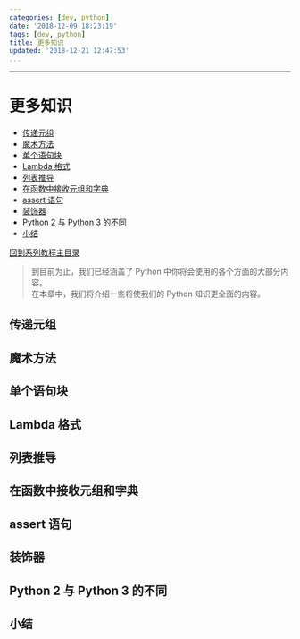 ```yaml
---
categories: [dev, python]
date: '2018-12-09 18:23:19'
tags: [dev, python]
title: 更多知识
updated: '2018-12-21 12:47:53'
...
```

---
# 更多知识
<!-- MarkdownTOC -->

- [传递元组](#%E4%BC%A0%E9%80%92%E5%85%83%E7%BB%84)
- [魔术方法](#%E9%AD%94%E6%9C%AF%E6%96%B9%E6%B3%95)
- [单个语句块](#%E5%8D%95%E4%B8%AA%E8%AF%AD%E5%8F%A5%E5%9D%97)
- [Lambda 格式](#lambda-%E6%A0%BC%E5%BC%8F)
- [列表推导](#%E5%88%97%E8%A1%A8%E6%8E%A8%E5%AF%BC)
- [在函数中接收元组和字典](#%E5%9C%A8%E5%87%BD%E6%95%B0%E4%B8%AD%E6%8E%A5%E6%94%B6%E5%85%83%E7%BB%84%E5%92%8C%E5%AD%97%E5%85%B8)
- [assert 语句](#assert-%E8%AF%AD%E5%8F%A5)
- [装饰器](#%E8%A3%85%E9%A5%B0%E5%99%A8)
- [Python 2 与 Python 3 的不同](#python-2-%E4%B8%8E-python-3-%E7%9A%84%E4%B8%8D%E5%90%8C)
- [小结](#%E5%B0%8F%E7%BB%93)

<!-- /MarkdownTOC -->
[回到系列教程主目录](./index.md)

> 到目前为止，我们已经涵盖了 Python 中你将会使用的各个方面的大部分内容。  
>  在本章中，我们将介绍一些将使我们的 Python 知识更全面的内容。

<a id="%E4%BC%A0%E9%80%92%E5%85%83%E7%BB%84"></a>
## 传递元组

<a id="%E9%AD%94%E6%9C%AF%E6%96%B9%E6%B3%95"></a>
## 魔术方法

<a id="%E5%8D%95%E4%B8%AA%E8%AF%AD%E5%8F%A5%E5%9D%97"></a>
## 单个语句块

<a id="lambda-%E6%A0%BC%E5%BC%8F"></a>
## Lambda 格式

<a id="%E5%88%97%E8%A1%A8%E6%8E%A8%E5%AF%BC"></a>
## 列表推导

<a id="%E5%9C%A8%E5%87%BD%E6%95%B0%E4%B8%AD%E6%8E%A5%E6%94%B6%E5%85%83%E7%BB%84%E5%92%8C%E5%AD%97%E5%85%B8"></a>
## 在函数中接收元组和字典

<a id="assert-%E8%AF%AD%E5%8F%A5"></a>
## assert 语句

<a id="%E8%A3%85%E9%A5%B0%E5%99%A8"></a>
## 装饰器

<a id="python-2-%E4%B8%8E-python-3-%E7%9A%84%E4%B8%8D%E5%90%8C"></a>
## Python 2 与 Python 3 的不同

<a id="%E5%B0%8F%E7%BB%93"></a>
## 小结
